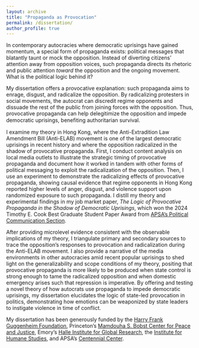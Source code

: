 ```yaml
---
layout: archive
title: "Propaganda as Provocation"
permalink: /dissertation/
author_profile: true
---
```


In contemporary autocracies where democratic uprisings have gained momentum, a special form of propaganda exists: political messages that blatantly taunt or mock the opposition. Instead of diverting citizens’ attention away from opposition voices, such propaganda directs its rhetoric and public attention *toward* the opposition and the ongoing movement. What is the political logic behind it?

My dissertation offers a provocative explanation: such propaganda aims to enrage, disgust, and radicalize the opposition. By radicalizing protesters in social movements, the autocrat can discredit regime opponents and dissuade the rest of the public from joining forces with the opposition. Thus, provocative propaganda can help delegitimize the opposition and impede democratic uprisings, beneﬁting authoritarian survival.

I examine my theory in Hong Kong, where the Anti-Extradition Law Amendment Bill (Anti-ELAB) movement is one of the largest democratic uprisings in recent history and where the opposition radicalized in the shadow of provocative propaganda. First, I conduct content analysis on local media outlets to illustrate the strategic timing of provocative propaganda and document how it worked in tandem with other forms of political messaging to exploit the radicalization of the opposition. Then, I use an experiment to demonstrate the radicalizing effects of provocative propaganda, showing causal evidence that regime opponents in Hong Kong reported higher levels of anger, disgust, and violence support upon randomized exposure to such propaganda. I distill my theory and experimental findings in my job market paper, *The Logic of Provocative Propaganda in the Shadow of Democratic Uprisings*, which won the 2024 Timothy E. Cook Best Graduate Student Paper Award from [APSA’s Political Communication Section](https://politicalcommunication.org).

After providing microlevel evidence consistent with the observable implications of my theory, I triangulate primary and secondary sources to trace the opposition’s responses to provocation and radicalization during the Anti-ELAB movement. I also provide a narrative of the media environments in other autocracies amid recent popular uprisings to shed light on the generalizability and scope conditions of my theory, positing that provocative propaganda is more likely to be produced when state control is strong enough to tame the radicalized opposition and when domestic emergency arises such that repression is imperative. By offering and testing a novel theory of how autocrats use propaganda to impede democratic uprisings, my dissertation elucidates the logic of state-led provocation in politics, demonstrating how emotions can be weaponized by state leaders to instigate violence in time of conflict.

My dissertation has been generously funded by the [Harry Frank Guggenheim Foundation](https://www.hfg.org), Princeton’s [Mamdouha S. Bobst Center for Peace and Justice](https://bobst.princeton.edu), Emory’s [Halle Institute for Global Research](https://halle.emory.edu), the [Institute for Humane Studies](https://www.theihs.org), and APSA’s [Centennial Center](https://connect.apsanet.org/centennialcenter).
